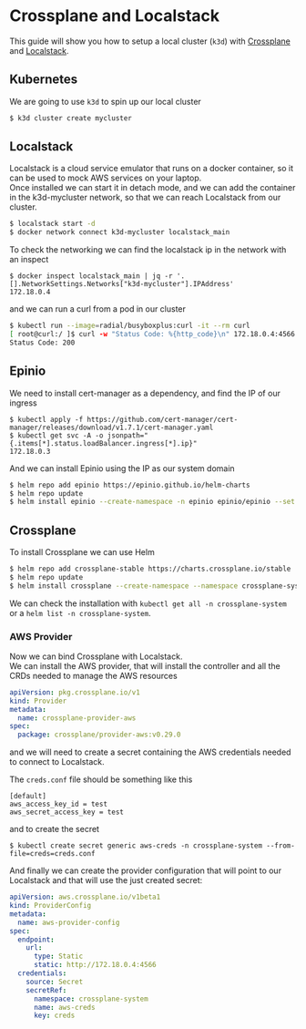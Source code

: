 # Crossplane and Localstack

This guide will show you how to setup a local cluster (`k3d`) with [Crossplane](https://crossplane.io/) and [Localstack](https://localstack.cloud/).

## Kubernetes

We are going to use `k3d` to spin up our local cluster

```bash
$ k3d cluster create mycluster
```

## Localstack

Localstack is a cloud service emulator that runs on a docker container, so it can be used to mock AWS services on your laptop.  
Once installed we can start it in detach mode, and we can add the container in the k3d-mycluster network, so that we can reach Localstack from our cluster.

```bash
$ localstack start -d
$ docker network connect k3d-mycluster localstack_main
```

To check the networking we can find the localstack ip in the network with an inspect

```
$ docker inspect localstack_main | jq -r '.[].NetworkSettings.Networks["k3d-mycluster"].IPAddress'
172.18.0.4
```

and we can run a curl from a pod in our cluster

```bash
$ kubectl run --image=radial/busyboxplus:curl -it --rm curl
[ root@curl:/ ]$ curl -w "Status Code: %{http_code}\n" 172.18.0.4:4566
Status Code: 200
```

## Epinio

We need to install cert-manager as a dependency, and find the IP of our ingress

```
$ kubectl apply -f https://github.com/cert-manager/cert-manager/releases/download/v1.7.1/cert-manager.yaml
$ kubectl get svc -A -o jsonpath="{.items[*].status.loadBalancer.ingress[*].ip}"
172.18.0.3
```

And we can install Epinio using the IP as our system domain

```bash
$ helm repo add epinio https://epinio.github.io/helm-charts
$ helm repo update
$ helm install epinio --create-namespace -n epinio epinio/epinio --set global.domain=172.18.0.3.sslip.io
```

## Crossplane

To install Crossplane we can use Helm

```bash
$ helm repo add crossplane-stable https://charts.crossplane.io/stable
$ helm repo update
$ helm install crossplane --create-namespace --namespace crossplane-system crossplane-stable/crossplane
```

We can check the installation with `kubectl get all -n crossplane-system` or a `helm list -n crossplane-system`.

### AWS Provider

Now we can bind Crossplane with Localstack.  
We can install the AWS provider, that will install the controller and all the CRDs needed to manage the AWS resources

```yaml
apiVersion: pkg.crossplane.io/v1
kind: Provider
metadata:
  name: crossplane-provider-aws
spec:
  package: crossplane/provider-aws:v0.29.0
```

and we will need to create a secret containing the AWS credentials needed to connect to Localstack.

The `creds.conf` file should be something like this

```
[default]
aws_access_key_id = test
aws_secret_access_key = test
```

and to create the secret

```
$ kubectl create secret generic aws-creds -n crossplane-system --from-file=creds=creds.conf
```

And finally we can create the provider configuration that will point to our Localstack and that will use the just created secret:

```yaml
apiVersion: aws.crossplane.io/v1beta1
kind: ProviderConfig
metadata:
  name: aws-provider-config
spec:
  endpoint:
    url:
      type: Static
      static: http://172.18.0.4:4566
  credentials:
    source: Secret
    secretRef:
      namespace: crossplane-system
      name: aws-creds
      key: creds
```
